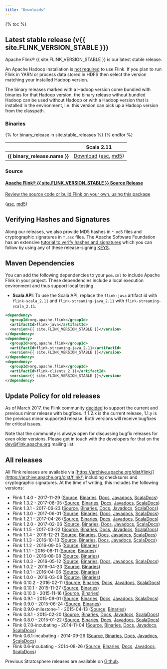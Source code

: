 ```yaml
---
title: "Downloads"
---
```


<script type="text/javascript">
$( document ).ready(function() {
  // Handler for .ready() called.
  $('.ga-track').click( function () {
    console.log("tracking " + $(this).attr('id'))
    // we just use the element id for tracking with google analytics
    ga('send', 'event', 'button', 'click', $(this).attr('id'));
  });

});
</script>

{% toc %}

## Latest stable release (v{{ site.FLINK_VERSION_STABLE }})

Apache Flink® {{ site.FLINK_VERSION_STABLE }} is our latest stable release.

An Apache Hadoop installation is
[not required](faq.html#do-i-have-to-install-apache-hadoop-to-use-flink)
to use Flink. If you plan to run Flink in YARN or process data stored in HDFS then
select the version matching your installed Hadoop version.

The binary releases marked with a Hadoop version come bundled with binaries for that Hadoop version,
the binary release without bundled Hadoop can be used without Hadoop or with a Hadoop version
that is installed in the environment, i.e. this version can pick up a Hadoop version from
the classpath.

### Binaries

<table class="table table-striped">
<thead>
    <tr>
    <th></th> <th>Scala 2.11</th>
    </tr>
</thead>
<tbody>
    {% for binary_release in site.stable_releases %}
    <tr>
    <th>{{ binary_release.name }}</th>
    <td><a href="{{ binary_release.url }}" class="ga-track" id="{{ binary_release.id }}">Download</a> (<a href="{{ binary_release.asc_url }}">asc</a>, <a href="{{ binary_release.md5_url }}">md5</a>)</td>
    </tr>
    {% endfor %}
</tbody>
</table>

### Source

<div class="list-group">
  <!-- Source -->
  <a href="{{ site.FLINK_DOWNLOAD_URL_SOURCE }}" class="list-group-item ga-track" id="download-source">
    <h4><span class="glyphicon glyphicon-download" aria-hidden="true"></span> <strong>Apache Flink® {{ site.FLINK_VERSION_STABLE }}</strong> Source Release</h4>
    <p>Review the source code or build Flink on your own, using this package</p>
  </a>
   (<a href="{{ site.FLINK_DOWNLOAD_URL_SOURCE_ASC }}">asc</a>, <a href="{{ site.FLINK_DOWNLOAD_URL_SOURCE_MD5 }}">md5</a>)
</div>

## Verifying Hashes and Signatures

Along our releases, we also provide MD5 hashes in `*.md5` files and cryptographic signatures in `*.asc` files. The Apache Software Foundation has an extensive [tutorial to verify hashes and signatures](http://www.apache.org/info/verification.html) which you can follow by using any of these release-signing [KEYS](https://dist.apache.org/repos/dist/release/flink/KEYS).

## Maven Dependencies

You can add the following dependencies to your `pom.xml` to include Apache Flink in your project. These dependencies include a local execution environment and thus support local testing.

- **Scala API**: To use the Scala API, replace the `flink-java` artifact id with `flink-scala_2.11` and `flink-streaming-java_2.11` with `flink-streaming-scala_2.11`.

```xml
<dependency>
  <groupId>org.apache.flink</groupId>
  <artifactId>flink-java</artifactId>
  <version>{{ site.FLINK_VERSION_STABLE }}</version>
</dependency>
<dependency>
  <groupId>org.apache.flink</groupId>
  <artifactId>flink-streaming-java_2.11</artifactId>
  <version>{{ site.FLINK_VERSION_STABLE }}</version>
</dependency>
<dependency>
  <groupId>org.apache.flink</groupId>
  <artifactId>flink-clients_2.11</artifactId>
  <version>{{ site.FLINK_VERSION_STABLE }}</version>
</dependency>
```

## Update Policy for old releases

As of March 2017, the Flink community [decided](http://apache-flink-mailing-list-archive.1008284.n3.nabble.com/DISCUSS-Time-based-releases-in-Flink-tp15386p15394.html) to support the current and previous minor release with bugfixes. If 1.2.x is the current release, 1.1.y is the previous minor supported release. Both versions will receive bugfixes for critical issues.

Note that the community is always open for discussing bugfix releases for even older versions. Please get in touch with the developers for that on the dev@flink.apache.org mailing list.


## All releases

All Flink releases are available via [https://archive.apache.org/dist/flink/](https://archive.apache.org/dist/flink/) including checksums and cryptographic signatures. At the time of writing, this includes the following versions:

- Flink 1.4.0 - 2017-11-29 ([Source](https://archive.apache.org/dist/flink/flink-1.4.0/flink-1.4.0-src.tgz), [Binaries](https://archive.apache.org/dist/flink/flink-1.4.0/), [Docs]({{site.DOCS_BASE_URL}}flink-docs-release-1.4/), [Javadocs]({{site.DOCS_BASE_URL}}flink-docs-release-1.4/api/java), [ScalaDocs]({{site.DOCS_BASE_URL}}flink-docs-release-1.4/api/scala/index.html))
- Flink 1.3.2 - 2017-08-05 ([Source](https://archive.apache.org/dist/flink/flink-1.3.2/flink-1.3.2-src.tgz), [Binaries](https://archive.apache.org/dist/flink/flink-1.3.2/), [Docs]({{site.DOCS_BASE_URL}}flink-docs-release-1.3/), [Javadocs]({{site.DOCS_BASE_URL}}flink-docs-release-1.3/api/java), [ScalaDocs]({{site.DOCS_BASE_URL}}flink-docs-release-1.3/api/scala/index.html))
- Flink 1.3.1 - 2017-06-23 ([Source](https://archive.apache.org/dist/flink/flink-1.3.1/flink-1.3.1-src.tgz), [Binaries](https://archive.apache.org/dist/flink/flink-1.3.1/), [Docs]({{site.DOCS_BASE_URL}}flink-docs-release-1.3/), [Javadocs]({{site.DOCS_BASE_URL}}flink-docs-release-1.3/api/java), [ScalaDocs]({{site.DOCS_BASE_URL}}flink-docs-release-1.3/api/scala/index.html))
- Flink 1.3.0 - 2017-06-01 ([Source](https://archive.apache.org/dist/flink/flink-1.3.0/flink-1.3.0-src.tgz), [Binaries](https://archive.apache.org/dist/flink/flink-1.3.0/), [Docs]({{site.DOCS_BASE_URL}}flink-docs-release-1.3/), [Javadocs]({{site.DOCS_BASE_URL}}flink-docs-release-1.3/api/java), [ScalaDocs]({{site.DOCS_BASE_URL}}flink-docs-release-1.3/api/scala/index.html))
- Flink 1.2.1 - 2017-04-26 ([Source](https://archive.apache.org/dist/flink/flink-1.2.1/flink-1.2.1-src.tgz), [Binaries](https://archive.apache.org/dist/flink/flink-1.2.1/), [Docs]({{site.DOCS_BASE_URL}}flink-docs-release-1.2/), [Javadocs]({{site.DOCS_BASE_URL}}flink-docs-release-1.2/api/java), [ScalaDocs]({{site.DOCS_BASE_URL}}flink-docs-release-1.2/api/scala/index.html))
- Flink 1.2.0 - 2017-02-06 ([Source](https://archive.apache.org/dist/flink/flink-1.2.0/flink-1.2.0-src.tgz), [Binaries](https://archive.apache.org/dist/flink/flink-1.2.0/), [Docs]({{site.DOCS_BASE_URL}}flink-docs-release-1.2/), [Javadocs]({{site.DOCS_BASE_URL}}flink-docs-release-1.2/api/java), [ScalaDocs]({{site.DOCS_BASE_URL}}flink-docs-release-1.2/api/scala/index.html))
- Flink 1.1.5 - 2017-03-22 ([Source](https://archive.apache.org/dist/flink/flink-1.1.5/flink-1.1.5-src.tgz), [Binaries](https://archive.apache.org/dist/flink/flink-1.1.5/), [Docs]({{site.DOCS_BASE_URL}}flink-docs-release-1.1/), [Javadocs]({{site.DOCS_BASE_URL}}flink-docs-release-1.1/api/java), [ScalaDocs]({{site.DOCS_BASE_URL}}flink-docs-release-1.1/api/scala/index.html))
- Flink 1.1.4 - 2016-12-21 ([Source](https://archive.apache.org/dist/flink/flink-1.1.4/flink-1.1.4-src.tgz), [Binaries](https://archive.apache.org/dist/flink/flink-1.1.4/), [Docs]({{site.DOCS_BASE_URL}}flink-docs-release-1.1/), [Javadocs]({{site.DOCS_BASE_URL}}flink-docs-release-1.1/api/java), [ScalaDocs]({{site.DOCS_BASE_URL}}flink-docs-release-1.1/api/scala/index.html))
- Flink 1.1.3 - 2016-10-13 ([Source](https://archive.apache.org/dist/flink/flink-1.1.3/flink-1.1.3-src.tgz), [Binaries](https://archive.apache.org/dist/flink/flink-1.1.3/), [Docs]({{site.DOCS_BASE_URL}}flink-docs-release-1.1/), [Javadocs]({{site.DOCS_BASE_URL}}flink-docs-release-1.1/api/java), [ScalaDocs]({{site.DOCS_BASE_URL}}flink-docs-release-1.1/api/scala/index.html))
- Flink 1.1.2 - 2016-09-05 ([Source](https://archive.apache.org/dist/flink/flink-1.1.2/flink-1.1.2-src.tgz), [Binaries](https://archive.apache.org/dist/flink/flink-1.1.2/))
- Flink 1.1.1 - 2016-08-11 ([Source](https://archive.apache.org/dist/flink/flink-1.1.1/flink-1.1.1-src.tgz), [Binaries](https://archive.apache.org/dist/flink/flink-1.1.1/))
- Flink 1.1.0 - 2016-08-08 ([Source](https://archive.apache.org/dist/flink/flink-1.1.0/flink-1.1.0-src.tgz), [Binaries](https://archive.apache.org/dist/flink/flink-1.1.0/))
- Flink 1.0.3 - 2016-05-12 ([Source](https://archive.apache.org/dist/flink/flink-1.0.3/flink-1.0.3-src.tgz), [Binaries](https://archive.apache.org/dist/flink/flink-1.0.3/), [Docs]({{site.DOCS_BASE_URL}}flink-docs-release-1.0/), [Javadocs]({{site.DOCS_BASE_URL}}flink-docs-release-1.0/api/java), [ScalaDocs]({{site.DOCS_BASE_URL}}flink-docs-release-1.0/api/scala/index.html))
- Flink 1.0.2 - 2016-04-23 ([Source](https://archive.apache.org/dist/flink/flink-1.0.2/flink-1.0.2-src.tgz), [Binaries](https://archive.apache.org/dist/flink/flink-1.0.2/))
- Flink 1.0.1 - 2016-04-06 ([Source](https://archive.apache.org/dist/flink/flink-1.0.1/flink-1.0.1-src.tgz), [Binaries](https://archive.apache.org/dist/flink/flink-1.0.1/))
- Flink 1.0.0 - 2016-03-08 ([Source](https://archive.apache.org/dist/flink/flink-1.0.0/flink-1.0.0-src.tgz), [Binaries](https://archive.apache.org/dist/flink/flink-1.0.0/))
- Flink 0.10.2 - 2016-02-11 ([Source](https://archive.apache.org/dist/flink/flink-0.10.2/flink-0.10.2-src.tgz), [Binaries](https://archive.apache.org/dist/flink/flink-0.10.2/), [Docs]({{site.DOCS_BASE_URL}}flink-docs-release-0.10/), [Javadocs]({{site.DOCS_BASE_URL}}flink-docs-release-0.10/api/java), [ScalaDocs]({{site.DOCS_BASE_URL}}flink-docs-release-0.10/api/scala/index.html))
- Flink 0.10.1 - 2015-11-27 ([Source](https://archive.apache.org/dist/flink/flink-0.10.1/flink-0.10.1-src.tgz), [Binaries](https://archive.apache.org/dist/flink/flink-0.10.1/))
- Flink 0.10.0 - 2015-11-16 ([Source](https://archive.apache.org/dist/flink/flink-0.10.0/flink-0.10.0-src.tgz), [Binaries](https://archive.apache.org/dist/flink/flink-0.10.0/))
- Flink 0.9.1 - 2015-09-01 ([Source](https://archive.apache.org/dist/flink/flink-0.9.1/flink-0.9.1-src.tgz), [Binaries](https://archive.apache.org/dist/flink/flink-0.9.1/), [Docs]({{site.DOCS_BASE_URL}}flink-docs-release-0.9/), [Javadocs]({{site.DOCS_BASE_URL}}flink-docs-release-0.9/api/java), [ScalaDocs]({{site.DOCS_BASE_URL}}flink-docs-release-0.9/api/scala/index.html))
- Flink 0.9.0 - 2015-06-24 ([Source](https://archive.apache.org/dist/flink/flink-0.9.0/flink-0.9.0-src.tgz), [Binaries](https://archive.apache.org/dist/flink/flink-0.9.0/))
- Flink 0.9.0-milestone-1 - 2015-04-13 ([Source](https://archive.apache.org/dist/flink/flink-0.9.0-milestone-1/flink-0.9.0-milestone-1-src.tgz), [Binaries](https://archive.apache.org/dist/flink/flink-0.9.0-milestone-1/))
- Flink 0.8.1 - 2015-02-20 ([Source](https://archive.apache.org/dist/flink/flink-0.8.1/flink-0.8.1-src.tgz), [Binaries](https://archive.apache.org/dist/flink/flink-0.8.1/), [Docs]({{site.DOCS_BASE_URL}}flink-docs-release-0.8.1/), [Javadocs]({{site.DOCS_BASE_URL}}flink-docs-release-0.8.1/api/java), [ScalaDocs]({{site.DOCS_BASE_URL}}flink-docs-release-0.8.1/api/scala/index.html))
- Flink 0.8.0 - 2015-01-22 ([Source](https://archive.apache.org/dist/flink/flink-0.8.0/flink-0.8.0-src.tgz), [Binaries](https://archive.apache.org/dist/flink/flink-0.8.0/), [Docs]({{site.DOCS_BASE_URL}}flink-docs-release-0.8.0/), [Javadocs]({{site.DOCS_BASE_URL}}flink-docs-release-0.8.0/api/java), [ScalaDocs]({{site.DOCS_BASE_URL}}flink-docs-release-0.8.0/api/scala/index.html))
- Flink 0.7.0-incubating - 2014-11-04 ([Source](https://archive.apache.org/dist/incubator/flink/flink-0.7.0-incubating/flink-0.7.0-incubating-src.tgz), [Binaries](https://archive.apache.org/dist/incubator/flink/flink-0.7.0-incubating/), [Docs]({{site.DOCS_BASE_URL}}flink-docs-release-0.7/), [Javadocs]({{site.DOCS_BASE_URL}}flink-docs-release-0.7/api/java), [ScalaDocs]({{site.DOCS_BASE_URL}}flink-docs-release-0.7/api/scala/index.html))
- Flink 0.6.1-incubating - 2014-09-26 ([Source](https://archive.apache.org/dist/incubator/flink/flink-0.6.1-incubating/flink-0.6.1-incubating-src.tgz), [Binaries](https://archive.apache.org/dist/incubator/flink/flink-0.6.1-incubating/), [Docs]({{site.DOCS_BASE_URL}}flink-docs-release-0.6.1/), [Javadocs]({{site.DOCS_BASE_URL}}flink-docs-release-0.6.1/api/java), [ScalaDocs]({{site.DOCS_BASE_URL}}flink-docs-release-0.6.1/api/scala/index.html))
- Flink 0.6-incubating - 2014-08-26 ([Source](https://archive.apache.org/dist/incubator/flink/flink-0.6-incubating-src.tgz), [Binaries](https://archive.apache.org/dist/incubator/flink/), [Docs]({{site.DOCS_BASE_URL}}flink-docs-release-0.6/), [Javadocs]({{site.DOCS_BASE_URL}}flink-docs-release-0.6/api/java), [ScalaDocs]({{site.DOCS_BASE_URL}}flink-docs-release-0.6/api/scala/index.html))

Previous Stratosphere releases are available on [Github](https://github.com/stratosphere/stratosphere/releases).
